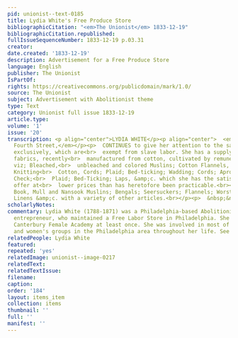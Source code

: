 ```yaml
---
pid: unionist--text-0185
title: Lydia White's Free Produce Store
bibliographicCitation: "<em>The Unionist</em> 1833-12-19"
bibliographicCitation.republished: 
fullIssueSequenceNumber: 1833-12-19 p.03.31
creator: 
date.created: '1833-12-19'
description: Advertisement for a Free Produce Store
language: English
publisher: The Unionist
IsPartOf: 
rights: https://creativecommons.org/publicdomain/mark/1.0/
source: The Unionist
subject: Advertisement with Abolitionist theme
type: Text
category: Unionist full issue 1833-12-19
article.type: 
volume: '1'
issue: '20'
transcription: <p align="center">LYDIA WHITE</p><p align="center">  <em>No.</em>  42,<br>  <em>North
  Fourth Street,</em></p><p>  CONTINUES to give her attention to the sale of goods
  exclusively, which are<br>  exempt from slave labor. She has a supply of domestic
  fabrics, recently<br>  manufactured from cotton, cultivated by remunerated labor,
  viz; Bleached,<br>  unbleached and colored Muslins; Cotton Flannels, Table Diaper;
  Knitting<br>  Cotton, Cords; Plaid; Bed-ticking; Wadding; Cords; Apron and Furniture
  Check;<br>  Plaid; Bed-Ticking; Laps, &amp;c. which she has the satisfaction to
  offer at<br>  lower prices than has heretofore been practicable.<br></p><p>ALSO,</p><p>  India
  Book, Mull and Nansook Muslins; Bengals; Seersuckers; Flannels; Worsted;<br>  Irish
  Linens &amp;c. with a variety of other articles.<br></p><p>  &nbsp;&nbsp;&nbsp;&nbsp;&nbsp;&nbsp;&nbsp;&nbsp;&nbsp;&nbsp;&nbsp;<br>  Philadelphia,<br>  1833.&nbsp;&nbsp;&nbsp;&nbsp;&nbsp;&nbsp;&nbsp;&nbsp;&nbsp;&nbsp;&nbsp;&nbsp;&nbsp;&nbsp;&nbsp;&nbsp;&nbsp;&nbsp;&nbsp;&nbsp;&nbsp;&nbsp;&nbsp;&nbsp;&nbsp;&nbsp;&nbsp;&nbsp;&nbsp;&nbsp;&nbsp;&nbsp;&nbsp;&nbsp;&nbsp;&nbsp;&nbsp;&nbsp;&nbsp;&nbsp;&nbsp;&nbsp;&nbsp;&nbsp;&nbsp;&nbsp;&nbsp;&nbsp;&nbsp;&nbsp;&nbsp;&nbsp;<br>  14<br></p>
scholarlyNotes: 
commentary: Lydia White (1788-1871) was a Philadelphia-based Abolitionist and female
  entrepreneur, who maintained a Free Labor Store in Philadelphia. She visited the
  Canterbury Female Academy at least once. She was involved in most of the major Abolitionist
  and women's groups in the Philadelphia area throughout her life. See http://civilwarquilts.blogspot.com/2022/07/lydia-white-her-free-produce-store.html
relatedPeople: Lydia White
featured: 
repeated: 'yes'
relatedImage: unionist--image-0217
relatedText: 
relatedTextIssue: 
filename: 
caption: 
order: '184'
layout: items_item
collection: items
thumbnail: ''
full: ''
manifest: ''
---
```

